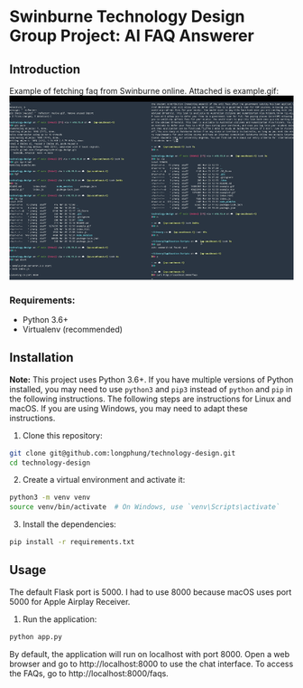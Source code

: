 # Swinburne Technology Design Group Project: AI FAQ Answerer

## Introduction
Example of fetching faq from Swinburne online.
Attached is example.gif: ![Swinburne FAQ Fetch](./example.gif "Swinburne FAQ Fetch")

### Requirements:
- Python 3.6+
- Virtualenv (recommended)

## Installation
**Note:** This project uses Python 3.6+. If you have multiple versions of Python installed, you may need to use `python3` and `pip3` instead of `python` and `pip` in the following instructions.
The following steps are instructions for Linux and macOS. If you are using Windows, you may need to adapt these instructions.

1. Clone this repository:

```bash
git clone git@github.com:longphung/technology-design.git
cd technology-design
```

2. Create a virtual environment and activate it:

```bash
python3 -m venv venv
source venv/bin/activate  # On Windows, use `venv\Scripts\activate`
```

3. Install the dependencies:

```bash
pip install -r requirements.txt
```

## Usage
The default Flask port is 5000. I had to use 8000 because macOS uses port 5000 for Apple Airplay Receiver.

1. Run the application:

```bash
python app.py
```

By default, the application will run on localhost with port 8000.
Open a web browser and go to http://localhost:8000 to use the chat interface.
To access the FAQs, go to http://localhost:8000/faqs.

